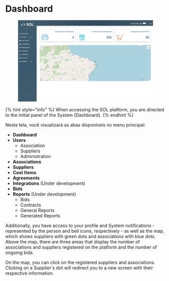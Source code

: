 # Dashboard

<figure><img src="../../.gitbook/assets/Dashboard (3).png" alt=""><figcaption></figcaption></figure>

{% hint style="info" %}
When accessing the SOL platform, you are directed to the initial panel of the System (Dashboard).
{% endhint %}

Nesta tela, você visualizará as abas disponíveis no menu principal:

* **Dashboard**
* **Users**
  * Association
  * Suppliers
  * Administration
* **Associations**
* **Suppliers**
* **Cost Items**
* **Agreements**
* **Integrations** (Under development)
* **Bids**
* **Reports** (Under development)
  * Bids
  * Contracts
  * General Reports
  * Generated Reports

Additionally, you have access to your profile and System notifications - represented by the person and bell icons, respectively - as well as the map, which shows suppliers with green dots and associations with blue dots. Above the map, there are three areas that display the number of associations and suppliers registered on the platform and the number of ongoing bids.

On the map, you can click on the registered suppliers and associations. Clicking on a Supplier's dot will redirect you to a new screen with their respective information.
